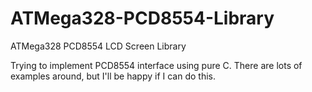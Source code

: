ATMega328-PCD8554-Library
=========================

ATMega328 PCD8554 LCD Screen Library

Trying to implement PCD8554 interface using pure C. There are lots of examples around, but I'll be happy if I can do this.
